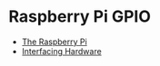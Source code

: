 # Raspberry Pi GPIO

* [The Raspberry Pi](./the_raspberry_pi.md)
* [Interfacing Hardware](./interfacing_hardware.md)